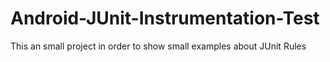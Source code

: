 # Android-JUnit-Instrumentation-Test
This an small project in order to show small examples about JUnit Rules
